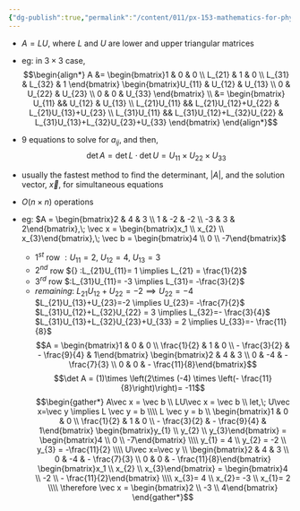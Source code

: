 ```yaml
---
{"dg-publish":true,"permalink":"/content/011/px-153-mathematics-for-physicists/term-2/px-153-k-linear-algebra/px-153-k9-lu-decomposition-method/","noteIcon":"1","created":"2025-08-27T13:14:00.605+01:00","updated":"2024-11-26T19:40:24.000+00:00"}
---
```


- $A=LU$, where $L$ and $U$ are lower and upper triangular matrices
- eg: in $3\times3$ case, 
$$\begin{align*}
	A &= \begin{bmatrix}1 & 0 & 0 \\ L_{21} & 1 & 0 \\ L_{31} & L_{32} & 1 \end{bmatrix} \begin{bmatrix}U_{11} & U_{12} & U_{13} \\ 0 & U_{22} & U_{23} \\ 0 & 0 & U_{33} \end{bmatrix} \\
	&= \begin{bmatrix} U_{11} && U_{12} & U_{13} \\ L_{21}U_{11} && L_{21}U_{12}+U_{22} & L_{21}U_{13}+U_{23} \\ L_{31}U_{11} && L_{31}U_{12}+L_{32}U_{22} & L_{31}U_{13}+L_{32}U_{23}+U_{33} \end{bmatrix}
\end{align*}$$
- $9$ equations to solve for $a_{ij}$, and then, 
$$\det A = \det L \cdot \det U = U_{11}\times U_{22} \times U_{33}$$
- usually the fastest method to find the determinant, $|A|$, and the solution vector, $\vec x$, for simultaneous equations
- $O(n\times n)$ operations

- eg: $A = \begin{bmatrix}2 & 4 & 3 \\ 1 & -2 & -2 \\ -3 & 3 & 2\end{bmatrix},\; \vec x = \begin{bmatrix}x_1 \\ x_{2}  \\ x_{3}\end{bmatrix},\; \vec b = \begin{bmatrix}4 \\ 0 \\ -7\end{bmatrix}$
	- $1^{st}$ row ${} :U_{11}=2$, $U_{12}=4$, $U_{13}=3$
	- $2^{nd}$ row ${} :L_{21}U_{11}= 1 \implies L_{21} = \frac{1}{2}$ 
	- $3^{rd}$ row $:L_{31}U_{11}= -3 \implies L_{31}= -\frac{3}{2}$
	- *remaining*:
		$L_{21}U_{12}+ U_{22}=-2 \implies U_{22}=-4$
		$L_{21}U_{13}+U_{23}=-2 \implies U_{23}= -\frac{7}{2}$
		$L_{31}U_{12}+L_{32}U_{22} = 3 \implies L_{32}=- \frac{3}{4}$
		$L_{31}U_{13}+L_{32}U_{23}+U_{33} = 2 \implies U_{33}=- \frac{11}{8}$
$$A = \begin{bmatrix}1 & 0 & 0 \\ \frac{1}{2} & 1 & 0 \\ - \frac{3}{2} & - \frac{9}{4} & 1\end{bmatrix} \begin{bmatrix}2 & 4 & 3 \\ 0 & -4 & - \frac{7}{3} \\ 0 & 0 & - \frac{11}{8}\end{bmatrix}$$
$$\det A = (1)\times \left(2\times (-4) \times \left(- \frac{11}{8}\right)\right)= -11$$
$$\begin{gather*}
	A\vec x = \vec b \\
	LU\vec x = \vec b \\
	let,\; U\vec x=\vec y \implies L \vec y = b  \\\\
	L \vec y = b \\
	\begin{bmatrix}1 & 0 & 0 \\ \frac{1}{2} & 1 & 0 \\ - \frac{3}{2} & - \frac{9}{4} & 1\end{bmatrix} \begin{bmatrix}y_{1} \\ y_{2} \\ y_{3}\end{bmatrix} = \begin{bmatrix}4 \\ 0 \\ -7\end{bmatrix} \\\\
	y_{1} = 4 \\
	y_{2} = -2 \\
	y_{3} = -\frac{11}{2} \\\\
	U\vec x=\vec y \\
	\begin{bmatrix}2 & 4 & 3 \\ 0 & -4 & - \frac{7}{3} \\ 0 & 0 & - \frac{11}{8}\end{bmatrix} \begin{bmatrix}x_1 \\ x_{2}  \\ x_{3}\end{bmatrix} = \begin{bmatrix}4 \\ -2 \\ - \frac{11}{2}\end{bmatrix} \\\\
	x_{3}= 4 \\
	x_{2}= -3 \\
	x_{1}= 2 \\\\
	\therefore \vec x = \begin{bmatrix}2 \\ -3 \\ 4\end{bmatrix}
\end{gather*}$$
